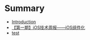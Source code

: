 # Summary

* [Introduction](README.md)
* [【第一期】iOS技术周报——iOS组件化](【第一期】iOS技术周报——iOS组件化.md)
* [test](test.md)

